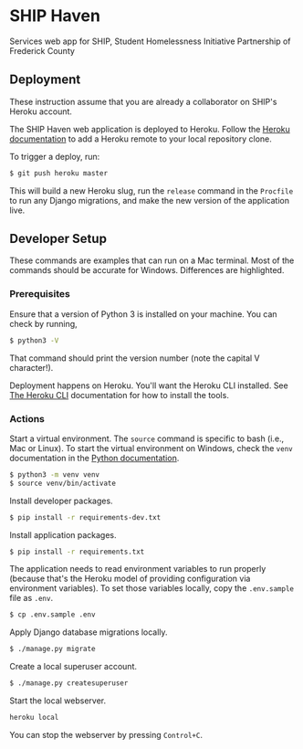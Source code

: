 # SHIP Haven

Services web app for SHIP, Student Homelessness Initiative Partnership of Frederick County

## Deployment

These instruction assume that you are already a collaborator
on SHIP's Heroku account.

The SHIP Haven web application is deployed to Heroku.
Follow the [Heroku documentation](https://devcenter.heroku.com/articles/git#creating-a-heroku-remote)
to add a Heroku remote
to your local repository clone.

To trigger a deploy, run:

```bash
$ git push heroku master
```

This will build a new Heroku slug,
run the `release` command
in the `Procfile`
to run any Django migrations,
and make the new version of the application live.

## Developer Setup

These commands are examples that can run
on a Mac terminal.
Most of the commands should be accurate
for Windows.
Differences are highlighted.

### Prerequisites

Ensure that a version of Python 3 is installed
on your machine.
You can check by running,

```bash
$ python3 -V
```

That command should print the version number
(note the capital V character!).

Deployment happens on Heroku.
You'll want the Heroku CLI installed.
See [The Heroku CLI](https://devcenter.heroku.com/articles/heroku-cli) documentation
for how to install the tools.

### Actions

Start a virtual environment.
The `source` command is specific to bash (i.e., Mac or Linux).
To start the virtual environment
on Windows,
check the `venv` documentation
in the [Python documentation](https://docs.python.org/3/library/venv.html).

```bash
$ python3 -m venv venv
$ source venv/bin/activate
```

Install developer packages.

```bash
$ pip install -r requirements-dev.txt
```

Install application packages.

```bash
$ pip install -r requirements.txt
```

The application needs to read environment variables
to run properly
(because that's the Heroku model
of providing configuration via environment variables).
To set those variables locally,
copy the `.env.sample` file
as `.env`.

```bash
$ cp .env.sample .env
```

Apply Django database migrations locally.

```bash
$ ./manage.py migrate
```

Create a local superuser account.

```bash
$ ./manage.py createsuperuser
```

Start the local webserver.

```bash
heroku local
```

You can stop the webserver
by pressing `Control+C`.
